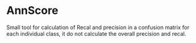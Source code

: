 # AnnScore
Small tool for calculation of Recal and precision in a confusion matrix for each individual class,
it do not calculate the overall precision and recal.
